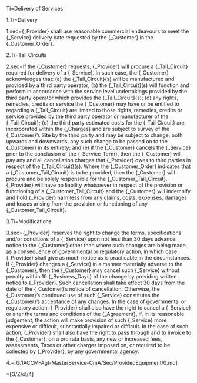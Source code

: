 Ti=Delivery of Services

1.Ti=Delivery

1.sec={_Provider} shall use reasonable commercial endeavours to meet the {_Service} delivery date requested by the {_Customer} in the {_Customer_Order}.

2.Ti=Tail Circuits

2.sec=If the {_Customer} requests, {_Provider} will procure a {_Tail_Circuit} required for delivery of a {_Service}. In such case, the  {_Customer} acknowledges that: (a) the {_Tail_Circuit}(s) will be manufactured and provided by a third party operator; (b) the {_Tail_Circuit}(s) will function and perform in accordance with the service level undertakings provided by the third party operator which provides the {_Tail_Circuit}(s); (c) any rights, remedies, credits or service the {_Customer} may have or be entitled to regarding a {_Tail_Circuit} are limited to those rights, remedies, credits or service provided by the third party operator or manufacturer of the {_Tail_Circuit}; (d) the third party estimated costs for the {_Tail Circuit}  are incorporated within the {_Charges} and are subject to survey of the {_Customer}’s Site by the third party and may be subject to change, both upwards and downwards, any such change to be passed on to the {_Customer} in its entirety; and (e) if the {_Customer} cancels the {_Service} prior to the conclusion of the {_Service_Term}, then the {_Customer} will pay any and all cancellation charges  that {_Provider} owes to third parties in respect of the {_Tail_Circuit}(s). Where the {_Customer_Order} indicates that a {_Customer_Tail_Circuit} is to be provided, then the {_Customer} will procure and be solely responsible for the {_Customer_Tail_Circuit}. {_Provider} will have no liability whatsoever in respect of the provision or functioning of a {_Customer_Tail_Circuit} and the {_Customer} will indemnify and hold {_Provider} harmless from any claims, costs, expenses, damages and losses arising from the provision or functioning of any {_Customer_Tail_Circuit}.

3.Ti=Modifications

3.sec={_Provider} reserves the right to change the terms, specifications and/or conditions of a {_Service} upon not less than 30 days advance notice to the {_Customer} other than where such changes are being made as a consequence of governmental or regulatory action, in which case {_Provider} shall give as much notice as is practicable in the circumstances.  If {_Provider} changes a {_Service} in a manner materially adverse to the  {_Customer}, then the {_Customer} may cancel such {_Service} without penalty within 10 {_Business_Days} of the change by providing written notice to {_Provider}. Such cancellation shall take effect 30 days from the date of the {_Customer}’s notice of cancellation. Otherwise, the {_Customer}’s continued use of such {_Service} constitutes the {_Customer}’s acceptance of any changes. In the case of governmental or regulatory action, {_Provider} shall also have the right to cancel a {_Service} or alter the terms and conditions of the {_Agreement}, if, in its reasonable judgement, the action will make provision of such {_Service} more expensive or difficult, substantially impaired or difficult. In the case of such action, {_Provider} shall also have the right to pass through and to invoice to the {_Customer}, on a pro rata basis, any new or increased fees, assessments, Taxes or other charges imposed on, or required to be collected by {_Provider}, by any governmental agency.

4.=[G/IACCM-Agt-MasterService-CmA/Sec/ProvidedEquipment/0.md]

=[G/Z/ol/4]